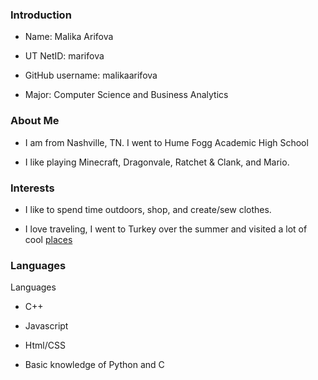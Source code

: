### Introduction

- Name: Malika Arifova

- UT NetID: marifova

- GitHub username: malikaarifova

- Major: Computer Science and Business Analytics



### About Me

- I am from Nashville, TN. I went to Hume Fogg Academic High School

- I like playing Minecraft, Dragonvale, Ratchet & Clank, and Mario.



### Interests

- I like to spend time outdoors, shop, and create/sew clothes.

- I love traveling, I went to Turkey over the summer and visited a lot of cool [places](https://www.planetware.com/tourist-attractions/turkey-tr.htm)



### Languages

  Languages

  - C++

  - Javascript

  - Html/CSS

  - Basic knowledge of Python and C
